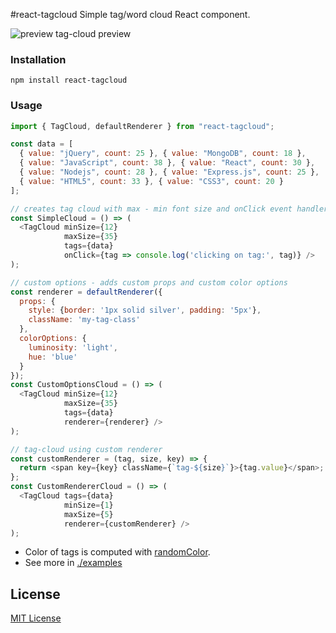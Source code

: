 #react-tagcloud
Simple tag/word cloud React component.

![preview tag-cloud preview](http://s27.postimg.org/ki0u7pe83/preview.png)

### Installation

```
npm install react-tagcloud
```

### Usage


```javascript
import { TagCloud, defaultRenderer } from "react-tagcloud";

const data = [
  { value: "jQuery", count: 25 }, { value: "MongoDB", count: 18 },
  { value: "JavaScript", count: 38 }, { value: "React", count: 30 },
  { value: "Nodejs", count: 28 }, { value: "Express.js", count: 25 },
  { value: "HTML5", count: 33 }, { value: "CSS3", count: 20 }
];

// creates tag cloud with max - min font size and onClick event handler
const SimpleCloud = () => (
  <TagCloud minSize={12}
            maxSize={35}
            tags={data}
            onClick={tag => console.log('clicking on tag:', tag)} />
);

// custom options - adds custom props and custom color options
const renderer = defaultRenderer({
  props: {
    style: {border: '1px solid silver', padding: '5px'},
    className: 'my-tag-class'
  },
  colorOptions: {
    luminosity: 'light',
    hue: 'blue'
  }
});
const CustomOptionsCloud = () => (
  <TagCloud minSize={12}
            maxSize={35}
            tags={data}
            renderer={renderer} />
);

// tag-cloud using custom renderer
const customRenderer = (tag, size, key) => {
  return <span key={key} className={`tag-${size}`}>{tag.value}</span>;
};
const CustomRendererCloud = () => (
  <TagCloud tags={data}
            minSize={1}
            maxSize={5}
            renderer={customRenderer} />
);
```

* Color of tags is computed with [randomColor](https://github.com/davidmerfield/randomColor).
* See more in [./examples](https://github.com/madox2/react-tagcloud/tree/master/examples)

## License

[MIT License](https://github.com/madox2/react-tagcloud/blob/master/LICENSE)

